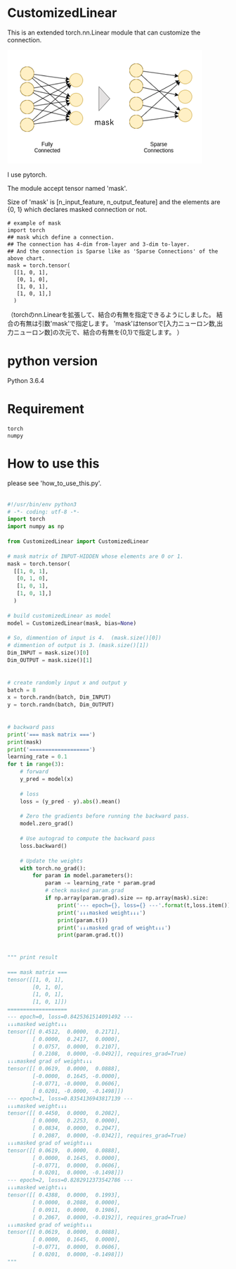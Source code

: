 # CustomizedLinear

This is an extended torch.nn.Linear module that can customize the connection.

![what is mask](./doc/img/what_mask.png)

I use pytorch.

The module accept tensor named 'mask'.

Size of 'mask' is [n_input_feature, n_output_feature]
and the elements are {0, 1} which declares masked connection or not.

```
# example of mask
import torch
## mask which define a connection.
## The connection has 4-dim from-layer and 3-dim to-layer.
## And the connection is Sparse like as 'Sparse Connections' of the above chart.
mask = torch.tensor(
  [[1, 0, 1],
   [0, 1, 0],
   [1, 0, 1],
   [1, 0, 1],]
  )
```

（torchのnn.Linearを拡張して、結合の有無を指定できるようにしました。
結合の有無は引数'mask'で指定します。
'mask'はtensorで[入力ニューロン数,出力ニューロン数]の次元で、結合の有無を{0,1}で指定します。
）

# python version
Python 3.6.4


# Requirement

```
torch
numpy
```

# How to use this

please see 'how_to_use_this.py'.


``` python

#!/usr/bin/env python3
# -*- coding: utf-8 -*-
import torch
import numpy as np

from CustomizedLinear import CustomizedLinear

# mask matrix of INPUT-HIDDEN whose elements are 0 or 1.
mask = torch.tensor(
  [[1, 0, 1],
   [0, 1, 0],
   [1, 0, 1],
   [1, 0, 1],]
  )

# build customizedLinear as model
model = CustomizedLinear(mask, bias=None)

# So, dimmention of input is 4.  (mask.size()[0])
# dimmention of output is 3. (mask.size()[1])
Dim_INPUT = mask.size()[0]
Dim_OUTPUT = mask.size()[1]


# create randomly input x and output y
batch = 8
x = torch.randn(batch, Dim_INPUT)
y = torch.randn(batch, Dim_OUTPUT)


# backward pass
print('=== mask matrix ===')
print(mask)
print('===================')
learning_rate = 0.1
for t in range(3):
    # forward
    y_pred = model(x)

    # loss
    loss = (y_pred - y).abs().mean()

    # Zero the gradients before running the backward pass.
    model.zero_grad()

    # Use autograd to compute the backward pass
    loss.backward()

    # Update the weights
    with torch.no_grad():
        for param in model.parameters():
            param -= learning_rate * param.grad
            # check masked param.grad
            if np.array(param.grad).size == np.array(mask).size:
                print('--- epoch={}, loss={} ---'.format(t,loss.item()))
                print('↓↓↓masked weight↓↓↓')
                print(param.t())
                print('↓↓↓masked grad of weight↓↓↓')
                print(param.grad.t())


""" print result

=== mask matrix ===
tensor([[1, 0, 1],
        [0, 1, 0],
        [1, 0, 1],
        [1, 0, 1]])
===================
--- epoch=0, loss=0.8425361514091492 ---
↓↓↓masked weight↓↓↓
tensor([[ 0.4512,  0.0000,  0.2171],
        [ 0.0000,  0.2417,  0.0000],
        [ 0.0757,  0.0000,  0.2107],
        [ 0.2108,  0.0000, -0.0492]], requires_grad=True)
↓↓↓masked grad of weight↓↓↓
tensor([[ 0.0619,  0.0000,  0.0888],
        [-0.0000,  0.1645, -0.0000],
        [-0.0771, -0.0000,  0.0606],
        [ 0.0201, -0.0000, -0.1498]])
--- epoch=1, loss=0.8354136943817139 ---
↓↓↓masked weight↓↓↓
tensor([[ 0.4450,  0.0000,  0.2082],
        [ 0.0000,  0.2253,  0.0000],
        [ 0.0834,  0.0000,  0.2047],
        [ 0.2087,  0.0000, -0.0342]], requires_grad=True)
↓↓↓masked grad of weight↓↓↓
tensor([[ 0.0619,  0.0000,  0.0888],
        [ 0.0000,  0.1645,  0.0000],
        [-0.0771,  0.0000,  0.0606],
        [ 0.0201,  0.0000, -0.1498]])
--- epoch=2, loss=0.8282912373542786 ---
↓↓↓masked weight↓↓↓
tensor([[ 0.4388,  0.0000,  0.1993],
        [ 0.0000,  0.2088,  0.0000],
        [ 0.0911,  0.0000,  0.1986],
        [ 0.2067,  0.0000, -0.0192]], requires_grad=True)
↓↓↓masked grad of weight↓↓↓
tensor([[ 0.0619,  0.0000,  0.0888],
        [ 0.0000,  0.1645,  0.0000],
        [-0.0771,  0.0000,  0.0606],
        [ 0.0201,  0.0000, -0.1498]])
"""

```
